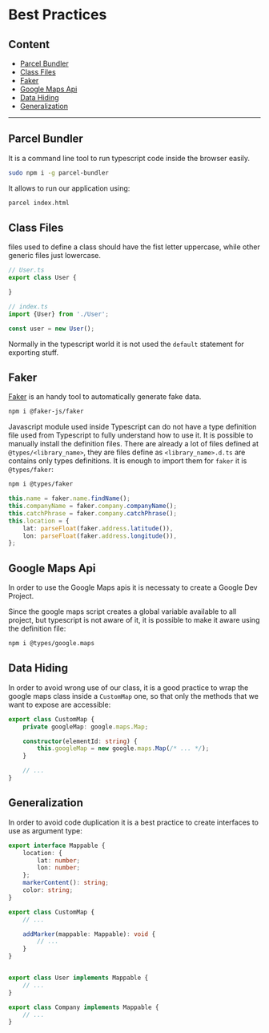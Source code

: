 # Best Practices

## Content

- [Parcel Bundler](#parcel-bundler)
- [Class Files](#class-files)
- [Faker](#faker)
- [Google Maps Api](#google-maps-api)
- [Data Hiding](#data-hiding)
- [Generalization](#generalization)

---

## Parcel Bundler

It is a command line tool to run typescript code inside the browser easily.
```bash
sudo npm i -g parcel-bundler
```
It allows to run our application using:
```bash
parcel index.html 
```

## Class Files

files used to define a class should have the fist letter uppercase, while other 
generic files just lowercase.

```typescript
// User.ts
export class User {

}

// index.ts
import {User} from './User';

const user = new User();
```

Normally in the typescript world it is not used the `default`
statement for exporting stuff.


## Faker

[Faker](https://fakerjs.dev/) is an handy tool to automatically generate fake data.

```bash
npm i @faker-js/faker
```

Javascript module used inside Typescript can do not have a type definition file
used from Typescript to fully understand how to use it.
It is possible to manually install the definition files.
There are already a lot of files defined at `@types/<library_name>`,
they are files define as `<library_name>.d.ts` are contains only types definitions.
It is enough to import them for `faker` it is `@types/faker`:
```bash
npm i @types/faker
```

```typescript
this.name = faker.name.findName();
this.companyName = faker.company.companyName();
this.catchPhrase = faker.company.catchPhrase();
this.location = {
    lat: parseFloat(faker.address.latitude()),
    lon: parseFloat(faker.address.longitude()),
};
```

## Google Maps Api

In order to use the Google Maps apis it is necessaty to create a 
Google Dev Project.

Since the google maps script creates a global variable available to all project,
but typescript is not aware of it, it is possible to make it aware using the 
definition file:
```bash
npm i @types/google.maps
```

## Data Hiding

In order to avoid wrong use of our class, it is a good practice to wrap the
google maps class inside a `CustomMap` one, so that only the methods that
we want to expose are accessible:

```typescript
export class CustomMap {
    private googleMap: google.maps.Map;

    constructor(elementId: string) {
        this.googleMap = new google.maps.Map(/* ... */);
    }

    // ...
}
```

## Generalization

In order to avoid code duplication it is a best practice to create interfaces
to use as argument type:
```typescript
export interface Mappable {
    location: {
        lat: number;
        lon: number;
    };
    markerContent(): string;
    color: string;
}

export class CustomMap {
    // ...

    addMarker(mappable: Mappable): void {
        // ...
    }
}


export class User implements Mappable {
    // ...
}

export class Company implements Mappable {
    // ...
}
```

